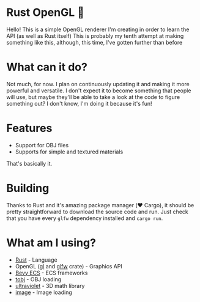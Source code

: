 # Rust OpenGL 🦀

Hello! This is a simple OpenGL renderer I'm creating in order to learn the API (as well as Rust itself)
This is probably my tenth attempt at making something like this, although, this time, I've gotten further than before

# What can it do?

Not much, for now. I plan on continuously updating it and making it more powerful and versatile. I don't expect it to
become something that people will use, but maybe they'll be able to take a look at the code to figure something out? I
don't know, I'm doing it because it's fun!

# Features

* Support for OBJ files
* Supports for simple and textured materials

That's basically it.

# Building

Thanks to Rust and it's amazing package manager (❤️ Cargo), it should be pretty straightforward to download the source code and run.
Just check that you have every `glfw` dependency installed and `cargo run`.

# What am I using?

* [Rust](https://www.rust-lang.org) - Language
* OpenGL ([gl](https://docs.rs/gl/latest/gl/) and [glfw](https://docs.rs/glfw/latest/glfw/) crate) - Graphics API
* [Bevy ECS](https://docs.rs/bevy_ecs/latest/bevy_ecs/) - ECS frameworks
* [tobj](https://docs.rs/tobj/latest/tobj/) - OBJ loading
* [ultraviolet](https://docs.rs/ultraviolet/latest/ultraviolet/) - 3D math library
* [image](https://docs.rs/image/latest/image) - Image loading